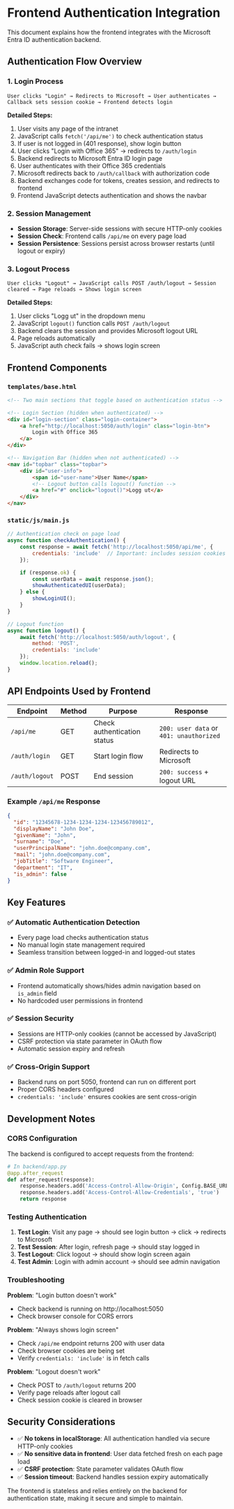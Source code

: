 # Frontend Authentication Integration

This document explains how the frontend integrates with the Microsoft Entra ID authentication backend.

## Authentication Flow Overview

### 1. **Login Process**
```
User clicks "Login" → Redirects to Microsoft → User authenticates → Callback sets session cookie → Frontend detects login
```

**Detailed Steps:**
1. User visits any page of the intranet
2. JavaScript calls `fetch('/api/me')` to check authentication status
3. If user is not logged in (401 response), show login button
4. User clicks "Login with Office 365" → redirects to `/auth/login`
5. Backend redirects to Microsoft Entra ID login page
6. User authenticates with their Office 365 credentials
7. Microsoft redirects back to `/auth/callback` with authorization code
8. Backend exchanges code for tokens, creates session, and redirects to frontend
9. Frontend JavaScript detects authentication and shows the navbar

### 2. **Session Management**
- **Session Storage**: Server-side sessions with secure HTTP-only cookies
- **Session Check**: Frontend calls `/api/me` on every page load
- **Session Persistence**: Sessions persist across browser restarts (until logout or expiry)

### 3. **Logout Process**
```
User clicks "Logout" → JavaScript calls POST /auth/logout → Session cleared → Page reloads → Shows login screen
```

**Detailed Steps:**
1. User clicks "Logg ut" in the dropdown menu
2. JavaScript `logout()` function calls `POST /auth/logout`
3. Backend clears the session and provides Microsoft logout URL
4. Page reloads automatically
5. JavaScript auth check fails → shows login screen

## Frontend Components

### `templates/base.html`
```html
<!-- Two main sections that toggle based on authentication status -->

<!-- Login Section (hidden when authenticated) -->
<div id="login-section" class="login-container">
    <a href="http://localhost:5050/auth/login" class="login-btn">
        Login with Office 365
    </a>
</div>

<!-- Navigation Bar (hidden when not authenticated) -->
<nav id="topbar" class="topbar">
    <div id="user-info">
        <span id="user-name">User Name</span>
        <!-- Logout button calls logout() function -->
        <a href="#" onclick="logout()">Logg ut</a>
    </div>
</nav>
```

### `static/js/main.js`
```javascript
// Authentication check on page load
async function checkAuthentication() {
    const response = await fetch('http://localhost:5050/api/me', {
        credentials: 'include'  // Important: includes session cookies
    });

    if (response.ok) {
        const userData = await response.json();
        showAuthenticatedUI(userData);
    } else {
        showLoginUI();
    }
}

// Logout function
async function logout() {
    await fetch('http://localhost:5050/auth/logout', {
        method: 'POST',
        credentials: 'include'
    });
    window.location.reload();
}
```

## API Endpoints Used by Frontend

| Endpoint | Method | Purpose | Response |
|----------|--------|---------|----------|
| `/api/me` | GET | Check authentication status | `200: user data` or `401: unauthorized` |
| `/auth/login` | GET | Start login flow | Redirects to Microsoft |
| `/auth/logout` | POST | End session | `200: success` + logout URL |

### Example `/api/me` Response
```json
{
  "id": "12345678-1234-1234-1234-123456789012",
  "displayName": "John Doe",
  "givenName": "John",
  "surname": "Doe",
  "userPrincipalName": "john.doe@company.com",
  "mail": "john.doe@company.com",
  "jobTitle": "Software Engineer",
  "department": "IT",
  "is_admin": false
}
```

## Key Features

### ✅ **Automatic Authentication Detection**
- Every page load checks authentication status
- No manual login state management required
- Seamless transition between logged-in and logged-out states

### ✅ **Admin Role Support**
- Frontend automatically shows/hides admin navigation based on `is_admin` field
- No hardcoded user permissions in frontend

### ✅ **Session Security**
- Sessions are HTTP-only cookies (cannot be accessed by JavaScript)
- CSRF protection via state parameter in OAuth flow
- Automatic session expiry and refresh

### ✅ **Cross-Origin Support**
- Backend runs on port 5050, frontend can run on different port
- Proper CORS headers configured
- `credentials: 'include'` ensures cookies are sent cross-origin

## Development Notes

### **CORS Configuration**
The backend is configured to accept requests from the frontend:
```python
# In backend/app.py
@app.after_request
def after_request(response):
    response.headers.add('Access-Control-Allow-Origin', Config.BASE_URL)
    response.headers.add('Access-Control-Allow-Credentials', 'true')
    return response
```

### **Testing Authentication**
1. **Test Login**: Visit any page → should see login button → click → redirects to Microsoft
2. **Test Session**: After login, refresh page → should stay logged in
3. **Test Logout**: Click logout → should show login screen again
4. **Test Admin**: Login with admin account → should see admin navigation

### **Troubleshooting**

**Problem**: "Login button doesn't work"
- Check backend is running on http://localhost:5050
- Check browser console for CORS errors

**Problem**: "Always shows login screen"
- Check `/api/me` endpoint returns 200 with user data
- Check browser cookies are being set
- Verify `credentials: 'include'` is in fetch calls

**Problem**: "Logout doesn't work"
- Check POST to `/auth/logout` returns 200
- Verify page reloads after logout call
- Check session cookie is cleared in browser

## Security Considerations

- ✅ **No tokens in localStorage**: All authentication handled via secure HTTP-only cookies
- ✅ **No sensitive data in frontend**: User data fetched fresh on each page load
- ✅ **CSRF protection**: State parameter validates OAuth flow
- ✅ **Session timeout**: Backend handles session expiry automatically

The frontend is stateless and relies entirely on the backend for authentication state, making it secure and simple to maintain.